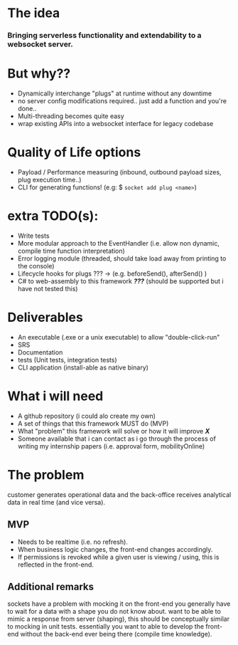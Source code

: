 # The idea
### Bringing serverless functionality and extendability to a websocket server.

# But why??
- Dynamically interchange "plugs" at runtime without any downtime
- no server config modifications required.. just add a function and you're done..
- Multi-threading becomes quite easy
- wrap existing APIs into a websocket interface for legacy codebase

# Quality of Life options
- Payload / Performance measuring (inbound, outbound payload sizes, plug execution time..)
- CLI for generating functions! (e.g: $ ```socket add plug <name>```)

# extra TODO(s):
- Write tests
- More modular approach to the EventHandler (i.e. allow non dynamic, compile time function interpretation)
- Error logging module (threaded, should take load away from printing to the console)
- Lifecycle hooks for plugs ??? -> (e.g. beforeSend(), afterSend() )
- C# to web-assembly to this framework ***???*** (should be supported but i have not tested this)

# Deliverables
- An executable (.exe or a unix executable) to allow "double-click-run"
- SRS
- Documentation
- tests (Unit tests, integration tests)
- CLI application (install-able as native binary)

# What i will need
- A github repository (i could alo create my own)
- A set of things that this framework MUST do (MVP)
- What "problem" this framework will solve or how it will improve ***X***
- Someone available that i can contact as i go through the process of writing my internship papers (i.e. approval form, mobilityOnline)

# The problem
customer generates operational data and the back-office receives analytical data in real time (and vice versa).

## MVP
- Needs to be realtime (i.e. no refresh).
- When business logic changes, the front-end changes accordingly.
- If permissions is revoked while a given user is viewing / using, this is reflected in the front-end.

## Additional remarks
sockets have a problem with mocking it on the front-end you generally have to wait for a data with a shape you do not know about.
want to be able to mimic a response from server (shaping), this should be conceptually similar to mocking in unit tests.
essentially you want to able to develop the front-end without the back-end ever being there (compile time knowledge).
